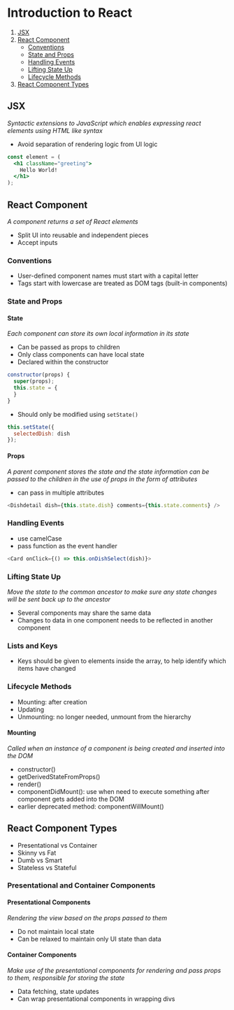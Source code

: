 # Introduction to React
1. [JSX](#jsx)
2. [React Component](#react-component)
    - [Conventions](#conventions)
    - [State and Props](#state-and-props)
    - [Handling Events](#handling-events)
    - [Lifting State Up](#lifting-state-up)
    - [Lifecycle Methods](#lifecycle-methods)
3. [React Component Types](#react-component-types)


## JSX
_Syntactic extensions to JavaScript which enables expressing react elements using HTML like syntax_
- Avoid separation of rendering logic from UI logic

```jsx
const element = (
  <h1 className="greeting">
    Hello World!
  </h1>
);
```
## React Component
_A component returns a set of React elements_
- Split UI into reusable and independent pieces
- Accept inputs

### Conventions
- User-defined component names must start with a capital letter
- Tags start with lowercase are treated as DOM tags (built-in components)

### State and Props
#### State
_Each component can store its own local information in its state_
- Can be passed as props to children
- Only class components can have local state
- Declared within the constructor
```javascript
constructor(props) {
  super(props);
  this.state = {
  }
}
```
- Should only be modified using `setState()`
```javascript
this.setState({
  selectedDish: dish
});
```
#### Props
_A parent component stores the state and the state information can be passed to the children in the use of props in the form of attributes_
- can pass in multiple attributes
```javascript
<Dishdetail dish={this.state.dish} comments={this.state.comments} />
```
### Handling Events
- use camelCase
- pass function as the event handler
```javascript
<Card onClick={() => this.onDishSelect(dish)}>
```
### Lifting State Up
_Move the state to the common ancestor to make sure any state changes will be sent back up to the ancestor_
- Several components may share the same data
- Changes to data in one component needs to be reflected in another component

### Lists and Keys
- Keys should be given to elements inside the array, to help identify which items have changed

### Lifecycle Methods
- Mounting: after creation
- Updating
- Unmounting: no longer needed, unmount from the hierarchy

#### Mounting
_Called when an instance of a component is being created and inserted into the DOM_
- constructor()
- getDerivedStateFromProps()
- render()
- componentDidMount(): use when need to execute something after component gets added into the DOM
- earlier deprecated method: componentWillMount()

## React Component Types
- Presentational vs Container
- Skinny vs Fat
- Dumb vs Smart
- Stateless vs Stateful

### Presentational and Container Components
#### Presentational Components
_Rendering the view based on the props passed to them_
- Do not maintain local state
- Can be relaxed to maintain only UI state than data

#### Container Components
_Make use of the presentational components for rendering and pass props to them, responsible for storing the state_
- Data fetching, state updates
- Can wrap presentational components in wrapping divs
























